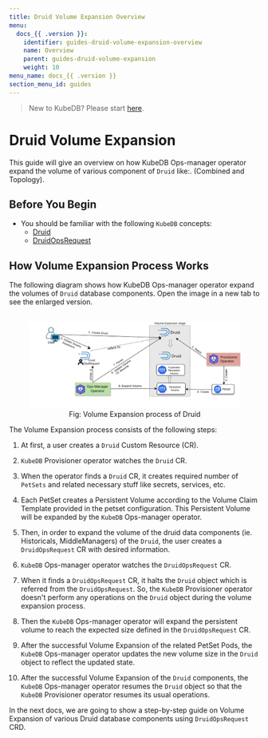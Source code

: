 ```yaml
---
title: Druid Volume Expansion Overview
menu:
  docs_{{ .version }}:
    identifier: guides-druid-volume-expansion-overview
    name: Overview
    parent: guides-druid-volume-expansion
    weight: 10
menu_name: docs_{{ .version }}
section_menu_id: guides
---
```


> New to KubeDB? Please start [here](/docs/README.md).

# Druid Volume Expansion

This guide will give an overview on how KubeDB Ops-manager operator expand the volume of various component of `Druid` like:. (Combined and Topology).

## Before You Begin

- You should be familiar with the following `KubeDB` concepts:
    - [Druid](/docs/guides/druid/concepts/druid.md)
    - [DruidOpsRequest](/docs/guides/druid/concepts/druidopsrequest.md)

## How Volume Expansion Process Works

The following diagram shows how KubeDB Ops-manager operator expand the volumes of `Druid` database components. Open the image in a new tab to see the enlarged version.

<figure align="center">
  <img alt="Volume Expansion process of Druid" src="/docs/guides/druid/volume-expansion/images/druid-volume-expansion.png">
<figcaption align="center">Fig: Volume Expansion process of Druid</figcaption>
</figure>

The Volume Expansion process consists of the following steps:

1. At first, a user creates a `Druid` Custom Resource (CR).

2. `KubeDB` Provisioner  operator watches the `Druid` CR.

3. When the operator finds a `Druid` CR, it creates required number of `PetSets` and related necessary stuff like secrets, services, etc.

4. Each PetSet creates a Persistent Volume according to the Volume Claim Template provided in the petset configuration. This Persistent Volume will be expanded by the `KubeDB` Ops-manager operator.

5. Then, in order to expand the volume of the druid data components (ie. Historicals, MiddleManagers) of the `Druid`, the user creates a `DruidOpsRequest` CR with desired information.

6. `KubeDB` Ops-manager operator watches the `DruidOpsRequest` CR.

7. When it finds a `DruidOpsRequest` CR, it halts the `Druid` object which is referred from the `DruidOpsRequest`. So, the `KubeDB` Provisioner  operator doesn't perform any operations on the `Druid` object during the volume expansion process.

8. Then the `KubeDB` Ops-manager operator will expand the persistent volume to reach the expected size defined in the `DruidOpsRequest` CR.

9. After the successful Volume Expansion of the related PetSet Pods, the `KubeDB` Ops-manager operator updates the new volume size in the `Druid` object to reflect the updated state.

10. After the successful Volume Expansion of the `Druid` components, the `KubeDB` Ops-manager operator resumes the `Druid` object so that the `KubeDB` Provisioner  operator resumes its usual operations.

In the next docs, we are going to show a step-by-step guide on Volume Expansion of various Druid database components using `DruidOpsRequest` CRD.
